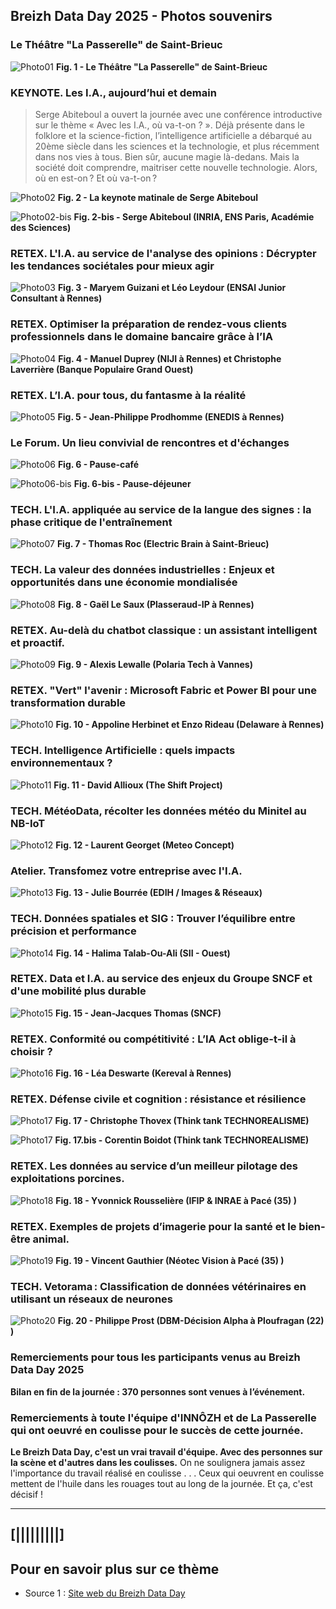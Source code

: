 ## Breizh Data Day 2025 - Photos souvenirs

### Le Théâtre "La Passerelle" de Saint-Brieuc
![Photo01](../illustrim//Photos/BDD2025/Theatre_La_Passerelle_BDD2025-01.jpg)
**Fig. 1 - Le Théâtre "La Passerelle" de Saint-Brieuc**
>

### KEYNOTE. Les I.A., aujourd’hui et demain
>Serge Abiteboul a ouvert la journée avec une conférence introductive sur le thème « Avec les I.A., où va-t-on ? ».
> Déjà présente dans le folklore et la science-fiction, l’intelligence artificielle a débarqué au 20ème siècle dans les sciences et la technologie, et plus récemment dans nos vies à tous.
> Bien sûr, aucune magie là-dedans. Mais la société doit comprendre, maitriser cette nouvelle technologie.
> Alors, où en est-on ? Et où va-t-on ?    
>
![Photo02](../illustrim/Photos/BDD2025/Keynote_S-Abiteboul_BD2025-01k.jpg)
**Fig. 2 - La keynote matinale de Serge Abiteboul**
>
![Photo02-bis](../illustrim/Photos/BDD2025/GT01_Serge_ABITEBOUL_Inria-001.jpg)
**Fig. 2-bis - Serge Abiteboul (INRIA, ENS Paris, Académie des Sciences)**
>

### RETEX. L'I.A. au service de l'analyse des opinions : Décrypter les tendances sociétales pour mieux agir
![Photo03](../illustrim/Photos/BDD2025/ENSAI_JE_BDD2025-01k.jpg)
**Fig. 3 - Maryem Guizani et Léo Leydour (ENSAI Junior Consultant à Rennes)**


### RETEX. Optimiser la préparation de rendez-vous clients professionnels dans le domaine bancaire grâce à l’IA
![Photo04](../illustrim/Photos/BDD2025/NIJI_BPGO_BDD2025-01k.jpg)
**Fig. 4 - Manuel Duprey (NIJI à Rennes) et Christophe Laverrière (Banque Populaire Grand Ouest)**

### RETEX. L’I.A. pour tous, du fantasme à la réalité
![Photo05](../illustrim/Photos/BDD2025/ENEDIS_BDD2025-01k.jpg)
**Fig. 5 - Jean-Philippe Prodhomme (ENEDIS à Rennes)**
> 


### Le Forum. Un lieu convivial de rencontres et d'échanges
![Photo06](../illustrim/Photos/BDD2025/Forum_BDD2025-01.jpg)
**Fig. 6 - Pause-café**
> 
![Photo06-bis](../illustrim/Photos/BDD2025/Forum_BDD2025-02.jpg)
**Fig. 6-bis - Pause-déjeuner**
>
> 

### TECH. L'I.A. appliquée au service de la langue des signes : la phase critique de l'entraînement
![Photo07](../illustrim/Photos/BDD2025/ELECTRIC-BRAIN_BD2025-01k.jpg)
**Fig. 7 - Thomas Roc (Electric Brain à Saint-Brieuc)**
>
>

### TECH. La valeur des données industrielles : Enjeux et opportunités dans une économie mondialisée
![Photo08](../illustrim/Photos/BDD2025/PLASSERAUD-IP_BDD2025-01k.jpg)
**Fig. 8 - Gaël Le Saux (Plasseraud-IP à Rennes)**
>
>

### RETEX. Au-delà du chatbot classique : un assistant intelligent et proactif.
![Photo09](../illustrim/Photos/BDD2025/Polaria_BDD2025-01.jpg)
**Fig. 9 - Alexis Lewalle (Polaria Tech à Vannes)**
>
>


### RETEX. "Vert" l'avenir : Microsoft Fabric et Power BI pour une transformation durable
![Photo10](../illustrim/Photos/BDD2025/Delaware_BDD2025-01k.jpg)
**Fig. 10 - Appoline Herbinet et Enzo Rideau (Delaware à Rennes)**
>
>

### TECH. Intelligence Artificielle : quels impacts environnementaux ?
![Photo11](../illustrim//Photos/BDD2025/11_David_Allioux_BDD2025.png)
**Fig. 11 - David Allioux (The Shift Project)**

### TECH. MétéoData, récolter les données météo du Minitel au NB-IoT
![Photo12](../illustrim//Photos/BDD2025/12_Laurent_Georget_BDD2025.jpg)
**Fig. 12 - Laurent Georget (Meteo Concept)**

### Atelier. Transfomez votre entreprise avec l'I.A.
![Photo13](../illustrim//Photos/BDD2025/13_Julie_Bourree_BDD2025.jpg)
**Fig. 13 - Julie Bourrée (EDIH / Images & Réseaux)**

### TECH. Données spatiales et SIG : Trouver l’équilibre entre précision et performance
![Photo14](../illustrim//Photos/BDD2025/14_Halima_Talab-Ou-Ali_BDD2025.jpg)
**Fig. 14 -  Halima Talab-Ou-Ali (SII - Ouest)**

### RETEX. Data et I.A. au service des enjeux du Groupe SNCF et d'une mobilité plus durable
![Photo15](../illustrim//Photos/BDD2025/15_Jean-Jacques_Thomas_BDD2025-k.jpg)
**Fig. 15 - Jean-Jacques Thomas (SNCF)**

### RETEX. Conformité ou compétitivité : L’IA Act oblige-t-il à choisir ?
![Photo16](../illustrim//Photos/BDD2025/16_Lea_Deswarte_BDD2025.jpg)
**Fig. 16 - Léa Deswarte (Kereval à Rennes)**

### RETEX. Défense civile et cognition : résistance et résilience
![Photo17](../illustrim//Photos/BDD2025/17_Christophe_Thovex_BDD2025.jpg)
**Fig. 17 - Christophe Thovex (Think tank TECHNOREALISME)**

![Photo17](../illustrim//Photos/BDD2025/17_Corentin_Boidot_BDD2025.png)
**Fig. 17.bis -  Corentin Boidot (Think tank TECHNOREALISME)**

### RETEX. Les données au service d’un meilleur pilotage des exploitations porcines.
![Photo18](../illustrim//Photos/BDD2025/18_Yvonnick_Rousselière_BDD2025.jpg)
**Fig. 18 - Yvonnick Rousselière (IFIP & INRAE à Pacé (35) )**

### RETEX. Exemples de projets d’imagerie pour la santé et le bien-être animal.
![Photo19](../illustrim//Photos/BDD2025/19_Vincent_Gauthier_BDD2025.jpg)
**Fig. 19 - Vincent Gauthier (Néotec Vision à Pacé (35) )**

### TECH. Vetorama : Classification de données vétérinaires en utilisant un réseaux de neurones
![Photo20](../illustrim//Photos/BDD2025/20_Philippe_Prost_BDD2025.png)
**Fig. 20 -  Philippe Prost (DBM-Décision Alpha à Ploufragan (22) )**


>
>

### Remerciements pour tous les participants venus au Breizh Data Day 2025

**Bilan en fin de la journée : 370 personnes sont venues à l’événement.**
>

### Remerciements à toute l'équipe d'INNÔZH et de La Passerelle qui ont oeuvré en coulisse pour le succès de cette journée.

**Le Breizh Data Day, c'est un vrai travail d'équipe. Avec des personnes sur la scène et d'autres dans les coulisses.**
On ne soulignera jamais assez l'importance du travail réalisé en coulisse . . .
Ceux qui oeuvrent en coulisse mettent de l'huile dans les rouages tout au long de la journée.
Et ça, c'est décisif ! 
>


---

## [|||||||||] 
>
## Pour en savoir plus sur ce thème

- Source 1 : [Site web du Breizh Data Day](https://breizhdataday.innozh.fr/)
